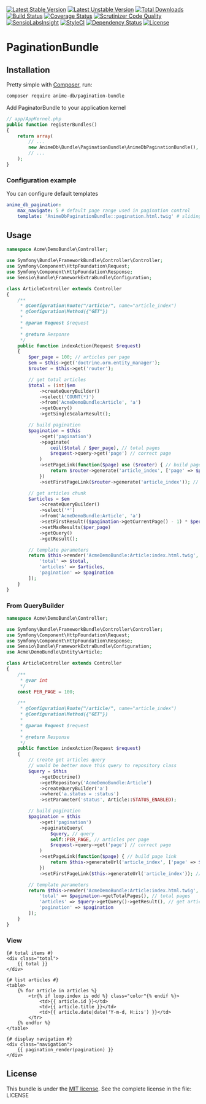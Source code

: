 [![Latest Stable Version](https://poser.pugx.org/anime-db/pagination-bundle/v/stable.png)](https://packagist.org/packages/anime-db/pagination-bundle)
[![Latest Unstable Version](https://poser.pugx.org/anime-db/pagination-bundle/v/unstable.png)](https://packagist.org/packages/anime-db/pagination-bundle)
[![Total Downloads](https://poser.pugx.org/anime-db/pagination-bundle/downloads)](https://packagist.org/packages/anime-db/pagination-bundle)
[![Build Status](https://travis-ci.org/anime-db/pagination-bundle.svg?branch=master)](https://travis-ci.org/anime-db/pagination-bundle)
[![Coverage Status](https://coveralls.io/repos/github/anime-db/pagination-bundle/badge.svg?branch=master)](https://coveralls.io/github/anime-db/pagination-bundle?branch=master)
[![Scrutinizer Code Quality](https://scrutinizer-ci.com/g/anime-db/pagination-bundle/badges/quality-score.png?b=master)](https://scrutinizer-ci.com/g/anime-db/pagination-bundle/?branch=master)
[![SensioLabsInsight](https://insight.sensiolabs.com/projects/47d29f1b-830d-4c11-aaa4-01031f23a8ea/mini.png)](https://insight.sensiolabs.com/projects/47d29f1b-830d-4c11-aaa4-01031f23a8ea)
[![StyleCI](https://styleci.io/repos/55138370/shield)](https://styleci.io/repos/55138370)
[![Dependency Status](https://www.versioneye.com/user/projects/5746f684ce8d0e004505f4db/badge.svg?style=flat)](https://www.versioneye.com/user/projects/5746f684ce8d0e004505f4db)
[![License](https://poser.pugx.org/anime-db/pagination-bundle/license.png)](https://packagist.org/packages/anime-db/pagination-bundle)

# PaginationBundle

## Installation

Pretty simple with [Composer](http://packagist.org), run:

```sh
composer require anime-db/pagination-bundle
```

Add PaginatorBundle to your application kernel

```php
// app/AppKernel.php
public function registerBundles()
{
    return array(
        // ...
        new AnimeDb\Bundle\PaginationBundle\AnimeDbPaginationBundle(),
        // ...
    );
}
```

### Configuration example

You can configure default templates

```yaml
anime_db_pagination:
    max_navigate: 5 # default page range used in pagination control
    template: 'AnimeDbPaginationBundle::pagination.html.twig' # sliding pagination controls template
```

## Usage

```php
namespace Acme\DemoBundle\Controller;

use Symfony\Bundle\FrameworkBundle\Controller\Controller;
use Symfony\Component\HttpFoundation\Request;
use Symfony\Component\HttpFoundation\Response;
use Sensio\Bundle\FrameworkExtraBundle\Configuration;

class ArticleController extends Controller
{
    /**
     * @Configuration\Route("/article/", name="article_index")
     * @Configuration\Method({"GET"})
     *
     * @param Request $request
     *
     * @return Response
     */
    public function indexAction(Request $request)
    {
        $per_page = 100; // articles per page
        $em = $this->get('doctrine.orm.entity_manager');
        $router = $this->get('router');

        // get total articles
        $total = (int)$em
            ->createQueryBuilder()
            ->select('COUNT(*)')
            ->from('AcmeDemoBundle:Article', 'a')
            ->getQuery()
            ->getSingleScalarResult();

        // build pagination
        $pagination = $this
            ->get('pagination')
            ->paginate(
                ceil($total / $per_page), // total pages
                $request->query->get('page') // correct page
            )
            ->setPageLink(function($page) use ($router) { // build page link
                return $router->generate('article_index', ['page' => $page]);
            })
            ->setFirstPageLink($router->generate('article_index')); // build link for first page

        // get articles chunk
        $articles = $em
            ->createQueryBuilder()
            ->select('*')
            ->from('AcmeDemoBundle:Article', 'a')
            ->setFirstResult(($pagination->getCurrentPage() - 1) * $per_page)
            ->setMaxResults($per_page)
            ->getQuery()
            ->getResult();

        // template parameters
        return $this->render('AcmeDemoBundle:Article:index.html.twig', [
            'total' => $total,
            'articles' => $articles,
            'pagination' => $pagination
        ]);
    }
}
```

### From QueryBuilder

```php
namespace Acme\DemoBundle\Controller;

use Symfony\Bundle\FrameworkBundle\Controller\Controller;
use Symfony\Component\HttpFoundation\Request;
use Symfony\Component\HttpFoundation\Response;
use Sensio\Bundle\FrameworkExtraBundle\Configuration;
use Acme\DemoBundle\Entity\Article;

class ArticleController extends Controller
{
    /**
     * @var int
     */
    const PER_PAGE = 100;

    /**
     * @Configuration\Route("/article/", name="article_index")
     * @Configuration\Method({"GET"})
     *
     * @param Request $request
     *
     * @return Response
     */
    public function indexAction(Request $request)
    {
        // create get articles query
        // would be better move this query to repository class
        $query = $this
            ->getDoctrine()
            ->getRepository('AcmeDemoBundle:Article')
            ->createQueryBuilder('a')
            ->where('a.status = :status')
            ->setParameter('status', Article::STATUS_ENABLED);

        // build pagination
        $pagination = $this
            ->get('pagination')
            ->paginateQuery(
                $query, // query
                self::PER_PAGE, // articles per page
                $request->query->get('page') // correct page
            )
            ->setPageLink(function($page) { // build page link
                return $this->generateUrl('article_index', ['page' => $page]);
            })
            ->setFirstPageLink($this->generateUrl('article_index')); // build link for first page

        // template parameters
        return $this->render('AcmeDemoBundle:Article:index.html.twig', [
            'total' => $pagination->getTotalPages(), // total pages
            'articles' => $query->getQuery()->getResult(), // get articles chunk
            'pagination' => $pagination
        ]);
    }
}
```

### View

```twig
{# total items #}
<div class="total">
    {{ total }}
</div>

{# list articles #}
<table>
    {% for article in articles %}
        <tr{% if loop.index is odd %} class="color"{% endif %}>
            <td>{{ article.id }}</td>
            <td>{{ article.title }}</td>
            <td>{{ article.date|date('Y-m-d, H:i:s') }}</td>
        </tr>
    {% endfor %}
</table>

{# display navigation #}
<div class="navigation">
    {{ pagination_render(pagination) }}
</div>
```

## License

This bundle is under the [MIT license](http://opensource.org/licenses/MIT). See the complete license in the file: LICENSE
